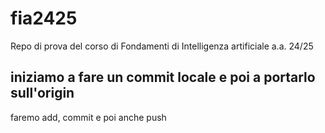 # fia2425
Repo di prova del corso di Fondamenti di Intelligenza artificiale a.a. 24/25

## iniziamo a fare un commit locale e poi a portarlo sull'origin

faremo add, commit e poi anche push
